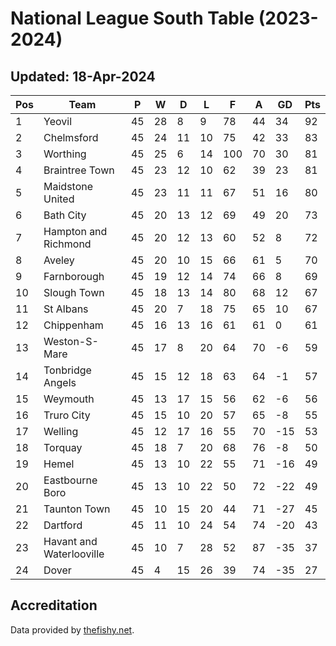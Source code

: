 # National League South Table (2023-2024)
## Updated: 18-Apr-2024

| Pos | Team | P | W | D | L | F | A | GD | Pts |
| --- | --- | --- | --- | --- | --- | --- | --- | --- | --- |
| 1 | Yeovil | 45 | 28 | 8 | 9 | 78 | 44 | 34 | 92 |
| 2 | Chelmsford | 45 | 24 | 11 | 10 | 75 | 42 | 33 | 83 |
| 3 | Worthing | 45 | 25 | 6 | 14 | 100 | 70 | 30 | 81 |
| 4 | Braintree Town | 45 | 23 | 12 | 10 | 62 | 39 | 23 | 81 |
| 5 | Maidstone United | 45 | 23 | 11 | 11 | 67 | 51 | 16 | 80 |
| 6 | Bath City | 45 | 20 | 13 | 12 | 69 | 49 | 20 | 73 |
| 7 | Hampton and Richmond | 45 | 20 | 12 | 13 | 60 | 52 | 8 | 72 |
| 8 | Aveley | 45 | 20 | 10 | 15 | 66 | 61 | 5 | 70 |
| 9 | Farnborough | 45 | 19 | 12 | 14 | 74 | 66 | 8 | 69 |
| 10 | Slough Town | 45 | 18 | 13 | 14 | 80 | 68 | 12 | 67 |
| 11 | St Albans | 45 | 20 | 7 | 18 | 75 | 65 | 10 | 67 |
| 12 | Chippenham | 45 | 16 | 13 | 16 | 61 | 61 | 0 | 61 |
| 13 | Weston-S-Mare | 45 | 17 | 8 | 20 | 64 | 70 | -6 | 59 |
| 14 | Tonbridge Angels | 45 | 15 | 12 | 18 | 63 | 64 | -1 | 57 |
| 15 | Weymouth | 45 | 13 | 17 | 15 | 56 | 62 | -6 | 56 |
| 16 | Truro City | 45 | 15 | 10 | 20 | 57 | 65 | -8 | 55 |
| 17 | Welling | 45 | 12 | 17 | 16 | 55 | 70 | -15 | 53 |
| 18 | Torquay | 45 | 18 | 7 | 20 | 68 | 76 | -8 | 50 |
| 19 | Hemel | 45 | 13 | 10 | 22 | 55 | 71 | -16 | 49 |
| 20 | Eastbourne Boro | 45 | 13 | 10 | 22 | 50 | 72 | -22 | 49 |
| 21 | Taunton Town | 45 | 10 | 15 | 20 | 44 | 71 | -27 | 45 |
| 22 | Dartford | 45 | 11 | 10 | 24 | 54 | 74 | -20 | 43 |
| 23 | Havant and Waterlooville | 45 | 10 | 7 | 28 | 52 | 87 | -35 | 37 |
| 24 | Dover | 45 | 4 | 15 | 26 | 39 | 74 | -35 | 27 |

## Accreditation 

Data provided by [thefishy.net](https://www.thefishy.net/).